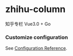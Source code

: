 # zhihu-column
知乎专栏 Vue3.0 + Go

### Customize configuration
See [Configuration Reference](https://cli.vuejs.org/config/).
